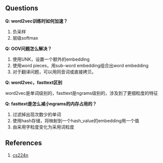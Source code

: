 ## Questions
**Q: word2vec训练时如何加速？**

1. 负采样
2. 层级softmax

**Q: OOV问题怎么解决？**

1. 使用UNK，设置一个额外的embedding
2. 使用word pieces，用sub-word embedding组合出word embedding
3. 对于翻译问题，可以用同音词或直接拷贝。

**Q: word2vec，fasttext区别**

word2vec是单词级别的，fasttext是ngrams级别的，涉及到了更细粒度的特征

**Q: fasttext是怎么减小ngrams的内存占用的？**

1. 过滤掉出现次数少的单词
2. 使用hash存储，将映射到一个hash_value的embedding用一个值
3. 由采用字粒度变化为采用词粒度

## References
1. [cs224n](https://www.bilibili.com/video/BV1pt411h7aT)

